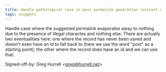 ```yaml
---
title: Handle pathological case in post permalink generation (wincent.dev, e4136b1)
tags: snippets
---
```


Handle case where the suggested permalink evaporates away to nothing due to the presence of illegal charactes and nothing else. There are actually two eventualities here: one where the record has never been saved and doesn't even have an id to fall back to (here we use the word "post" as a starting point); the other where the record does have an id and we can use that.

Signed-off-by: Greg Hurrell &lt;greg@hurrell.net&gt;
